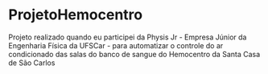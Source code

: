 # ProjetoHemocentro
Projeto realizado quando eu participei da Physis Jr - Empresa Júnior da Engenharia Física da UFSCar - para automatizar o controle do ar condicionado das salas do banco de sangue do Hemocentro da Santa Casa de São Carlos

